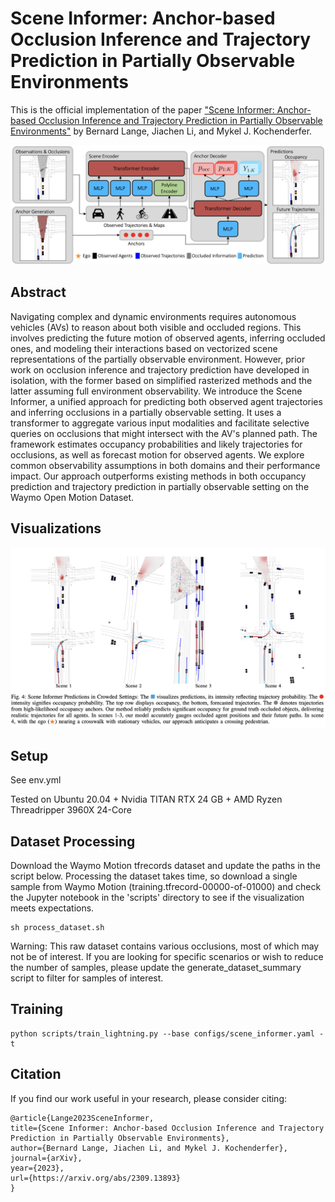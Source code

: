 # Scene Informer: Anchor-based Occlusion Inference and Trajectory Prediction in Partially Observable Environments

This is the official implementation of the paper ["Scene Informer: Anchor-based Occlusion Inference and Trajectory Prediction in Partially Observable Environments"](https://arxiv.org/abs/2309.13893) by Bernard Lange, Jiachen Li, and Mykel J. Kochenderfer.

![Overview](images/overview.png)

## Abstract
Navigating complex and dynamic environments requires autonomous vehicles (AVs) to reason about both visible and occluded regions. This involves predicting the future motion of observed agents, inferring occluded ones, and modeling their interactions based on vectorized scene representations of the partially observable environment. However, prior work on occlusion inference and trajectory prediction have developed in isolation, with the former based on simplified rasterized methods and the latter assuming full environment observability. We introduce the Scene Informer, a unified approach for predicting both observed agent trajectories and inferring occlusions in a partially observable setting. It uses a transformer to aggregate various input modalities and facilitate selective queries on occlusions that might intersect with the AV's planned path. The framework estimates occupancy probabilities and likely trajectories for occlusions, as well as forecast motion for observed agents. We explore common observability assumptions in both domains and their performance impact. Our approach outperforms existing methods in both occupancy prediction and trajectory prediction in partially observable setting on the Waymo Open Motion Dataset.

## Visualizations
![Prediction](images/predictions.png)

## Setup
See env.yml

Tested on Ubuntu 20.04 + Nvidia TITAN RTX 24 GB + AMD Ryzen Threadripper 3960X 24-Core

## Dataset Processing 
Download the Waymo Motion tfrecords dataset and update the paths in the script below. Processing the dataset takes time, so download a single sample from Waymo Motion (training.tfrecord-00000-of-01000) and check the Jupyter notebook in the 'scripts' directory to see if the visualization meets expectations.
```
sh process_dataset.sh
```

Warning: This raw dataset contains various occlusions, most of which may not be of interest. If you are looking for specific scenarios or wish to reduce the number of samples, please update the generate_dataset_summary script to filter for samples of interest.

## Training
```
python scripts/train_lightning.py --base configs/scene_informer.yaml -t
```

## Citation
If you find our work useful in your research, please consider citing:
```
@article{Lange2023SceneInformer,
title={Scene Informer: Anchor-based Occlusion Inference and Trajectory Prediction in Partially Observable Environments},
author={Bernard Lange, Jiachen Li, and Mykel J. Kochenderfer},
journal={arXiv},
year={2023},
url={https://arxiv.org/abs/2309.13893}
}
```


